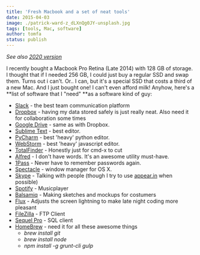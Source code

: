 ```yaml
---
title: 'Fresh Macbook and a set of neat tools'
date: 2015-04-03
image: ./patrick-ward-z_dLXnQg0JY-unsplash.jpg
tags: [tools, Mac, software]
author: tomfa
status: publish
---
```


_See also [2020 version](http://localhost:8000/post-setup-setup-of-new-mac/)_

I recently bought a Macbook Pro Retina (Late 2014) with 128 GB of storage. I thought that if I needed 256 GB, I could just buy a regular SSD and swap them. Turns out i can't. Or.. I can, but it's a special SSD that costs a third of a new Mac. And I just bought one! I can't even afford milk! Anyhow, here's a **list of software that I "need" **as a software kind of guy:

- [Slack](http://slack.com) - the best team communication platform
- [Dropbox](http://dropbox.com) - having my data stored safely is just really neat. Also need it for collaboration some times
- [Google Drive](https://www.google.com/drive/download/) - same as with Dropbox.
- [Sublime Text](http://www.sublimetext.com/) - best editor.
- [PyCharm](https://www.jetbrains.com/pycharm/) - best 'heavy' python editor.
- [WebStorm](https://www.jetbrains.com/webstorm/) - best 'heavy' javascript editor.
- [TotalFinder](http://totalfinder.binaryage.com) \- Honestly just for cmd-x to cut
- [Alfred](http://www.alfredapp.com/) - I don't have words. It's an awesome utility must-have.
- [1Pass](https://agilebits.com/) - Never have to remember passwords again.
- [Spectacle](http://spectacleapp.com) - window manager for OS X.
- [Skype](http://www.skype.com/en/) - Talking with people (though I try to use [appear.in](http://appear.in) when possible)
- [Spotify](https://www.spotify.com/no/) - Musicplayer
- [Balsamiq](https://balsamiq.com/) - Making sketches and mockups for costumers
- [Flux](https://justgetflux.com/) - Adjusts the screen lightning to make late night coding more pleasant
- [FileZilla](http://sourceforge.net/projects/filezilla/) - FTP Client
- [Sequel Pro](http://www.sequelpro.com/) - SQL client
- [HomeBrew](http://brew.sh/) - need it for all these awesome things
  - _brew install git_
  - _brew install node_
  - _npm install -g grunt-cli gulp_
